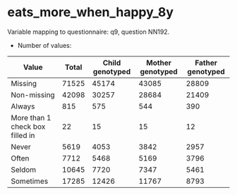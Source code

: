 # eats_more_when_happy_8y
Variable mapping to questionnaire: q9, question NN192.
- Number of values:

| Value | Total | Child genotyped | Mother genotyped | Father genotyped |
| ----- | ----- | --------------- | ---------------- | ---------------- |
| Missing | 71525 | 45174 | 43085 | 28809 |
| Non-missing | 42098 | 30257 | 28684 | 21409 |
| Always | 815 | 575 | 544 |390 |
| More than 1 check box filled in | 22 | 15 | 15 |12 |
| Never | 5619 | 4053 | 3842 |2957 |
| Often | 7712 | 5468 | 5169 |3796 |
| Seldom | 10645 | 7720 | 7347 |5461 |
| Sometimes | 17285 | 12426 | 11767 |8793 |



